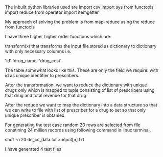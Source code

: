 The inbuilt python libraries used are 
import csv
import sys
from functools import reduce
from operator import itemgetter

My approach of solving the problem is from map-reduce
using the reduce from functools

I have three higher higher order functions which are:

transform(x) that transforms the input file stored as dictionary to dictionary with only necessary columns i.e.

'id'    'drug_name'   'drug_cost'

The table somewhat looks like this.
These are only the field we require.
with id as unique identifier to prescribers.

After the transformation, we want to reduce the dictionary with unique drugs only which is mapped to tuple consisting of list of prescribers using that drug and total revenue for that drug.

After the reduce we want to map the dictionary into a data structure so that we can write to file with list of prescriber for a drug to set so that only unique prescriber is obtanied.




For generating the test case random 20 rows are selected from file conatining 24 million records using following command in linux terminal.

shuf -n 20 de_cc_data.txt > input[n].txt

I have generated 4 test files
